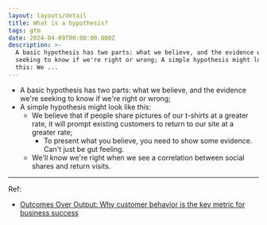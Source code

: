 ```yaml
---
layout: layouts/detail
title: What is a hypothesis?
tags: gtm
date: 2024-04-09T00:00:00.000Z
description: >-
  A basic hypothesis has two parts: what we believe, and the evidence we're
  seeking to know if we're right or wrong; A simple hypothesis might look like
  this: We ...
---
```

* A basic hypothesis has two parts: what we believe, and the evidence we're seeking to know if we're right or wrong;
* A simple hypothesis might look like this:
  * We believe that if people share pictures of our t-shirts at a greater rate, it will prompt existing customers to return to our site at a greater rate;
    * To present what you believe, you need to show some evidence. Can't just be gut feeling.
  * We'll know we're right when we see a correlation between social shares and return visits.

---

Ref:
* <a href="https://www.amazon.com/Outcomes-Over-Output-customer-behavior/dp/1091173265">Outcomes Over Output: Why customer behavior is the key metric for business success</a>
